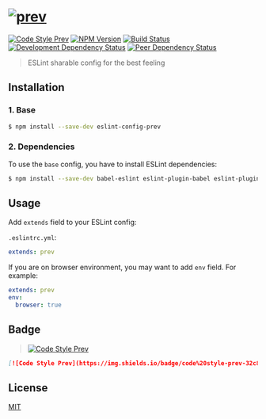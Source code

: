# [![prev](https://cdn.rawgit.com/preco21/eslint-config-prev/master/assets/logo.svg)](https://github.com/preco21/eslint-config-prev)

[![Code Style Prev](https://img.shields.io/badge/code%20style-prev-32c8fc.svg?style=flat-square)](https://github.com/preco21/eslint-config-prev)
[![NPM Version](https://img.shields.io/npm/v/eslint-config-prev.svg?style=flat-square)](https://www.npmjs.com/package/eslint-config-prev)
[![Build Status](https://img.shields.io/travis/preco21/eslint-config-prev/master.svg?style=flat-square)](https://travis-ci.org/preco21/eslint-config-prev)
[![Development Dependency Status](https://img.shields.io/david/dev/preco21/eslint-config-prev.svg?style=flat-square)](https://david-dm.org/preco21/eslint-config-prev#info=devDependencies)
[![Peer Dependency Status](https://img.shields.io/david/peer/preco21/eslint-config-prev.svg?style=flat-square)](https://david-dm.org/preco21/eslint-config-prev#info=peerDependencies)

> ESLint sharable config for the best feeling

## Installation

### 1. Base

```bash
$ npm install --save-dev eslint-config-prev
```

### 2. Dependencies

To use the `base` config, you have to install ESLint dependencies:

```bash
$ npm install --save-dev babel-eslint eslint-plugin-babel eslint-plugin-import
```

## Usage

Add `extends` field to your ESLint config:

`.eslintrc.yml`:

```yaml
extends: prev
```

If you are on browser environment, you may want to add `env` field. For example:

```yaml
extends: prev
env:
  browser: true
```

## Badge

> [![Code Style Prev](https://img.shields.io/badge/code%20style-prev-32c8fc.svg?style=flat-square)](https://github.com/preco21/eslint-config-prev)

```markdown
[![Code Style Prev](https://img.shields.io/badge/code%20style-prev-32c8fc.svg?style=flat-square)](https://github.com/preco21/eslint-config-prev)
```

## License

[MIT](http://preco.mit-license.org/)
